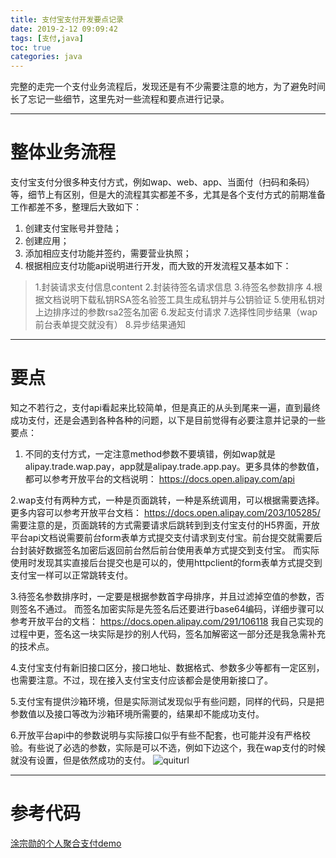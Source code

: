 ```yaml
---
title: 支付宝支付开发要点记录
date: 2019-2-12 09:09:42
tags: [支付,java]
toc: true
categories: java
---
```

完整的走完一个支付业务流程后，发现还是有不少需要注意的地方，为了避免时间长了忘记一些细节，这里先对一些流程和要点进行记录。
<!--more-->

***
# 整体业务流程
支付宝支付分很多种支付方式，例如wap、web、app、当面付（扫码和条码）等，细节上有区别，但是大的流程其实都差不多，尤其是各个支付方式的前期准备工作都差不多，整理后大致如下：
1. 创建支付宝账号并登陆；
2. 创建应用；
3. 添加相应支付功能并签约，需要营业执照；
4. 根据相应支付功能api说明进行开发，而大致的开发流程又基本如下：
>1.封装请求支付信息content
2.封装待签名请求信息
3.待签名参数排序
4.根据文档说明下载私钥RSA签名验签工具生成私钥并与公钥验证
5.使用私钥对上边排序过的参数rsa2签名加密
6.发起支付请求
7.选择性同步结果（wap前台表单提交就没有）
8.异步结果通知

***
# 要点
知之不若行之，支付api看起来比较简单，但是真正的从头到尾来一遍，直到最终成功支付，还是会遇到各种各种的问题，以下是目前觉得有必要注意并记录的一些要点：

1. 不同的支付方式，一定注意method参数不要填错，例如wap就是alipay.trade.wap.pay，app就是alipay.trade.app.pay。更多具体的参数值，都可以参考开放平台的文档说明：
https://docs.open.alipay.com/api

2.wap支付有两种方式，一种是页面跳转，一种是系统调用，可以根据需要选择。
更多内容可以参考开放平台文档：
https://docs.open.alipay.com/203/105285/
需要注意的是，页面跳转的方式需要请求后跳转到到支付宝支付的H5界面，开放平台api文档说需要前台form表单方式提交支付请求到支付宝。前台提交就需要后台封装好数据签名加密后返回前台然后前台使用表单方式提交到支付宝。
而实际使用时发现其实直接后台提交也是可以的，使用httpclient的form表单方式提交到支付宝一样可以正常跳转支付。

3.待签名参数排序时，一定要是根据参数首字母排序，并且过滤掉空值的参数，否则签名不通过。
而签名加密实际是先签名后还要进行base64编码，详细步骤可以参考开放平台的文档：
https://docs.open.alipay.com/291/106118
我自己实现的过程中更，签名这一块实际是抄的别人代码，签名加解密这一部分还是我急需补充的技术点。

4.支付宝支付有新旧接口区分，接口地址、数据格式、参数多少等都有一定区别，也需要注意。不过，现在接入支付宝支付应该都会是使用新接口了。

5.支付宝有提供沙箱环境，但是实际测试发现似乎有些问题，同样的代码，只是把参数值以及接口等改为沙箱环境所需要的，结果却不能成功支付。

6.开放平台api中的参数说明与实际接口似乎有些不配套，也可能并没有严格校验。有些说了必选的参数，实际是可以不选，例如下边这个，我在wap支付的时候就没有设置，但是依然成功的支付。
![quiturl](https://blog.tzxcode.cn/images/pay/quiturl.png)

***
# 参考代码
[涂宗勋的个人聚合支付demo](https://github.com/tuzongxun/tzx-payment)

